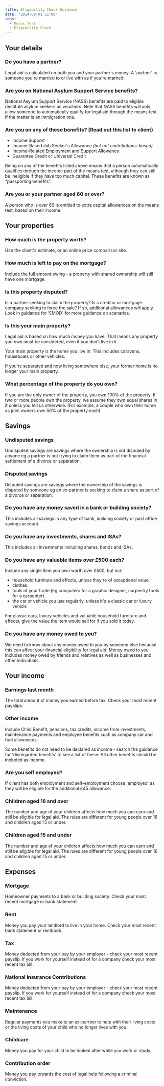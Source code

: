 ```yaml
---
title: Eligibility Check Guidance
date: "2014-08-01 11:00"
tags:
  - Means Test
  - Eligibility Check
---
```




## Your details

<h3 id="ecg-has_partner">Do you have a partner?</h3>

Legal aid is calculated on both you and your partner's money. A 'partner' is someone you're married to or live with as if you're married.

<h3 id="ecg-on_nass_benefits">Are you on National Asylum Support Service benefits?</h3>

National Asylum Support Service (NASS) benefits are paid to eligible destitute asylum seekers as vouchers. Note that NASS benefits will only allow someone to automatically qualify for legal aid through the means test if the matter is an immigration one.

<h3 id="ecg-on_passported_benefits">Are you on any of these benefits? (Read out this list to client)</h3>

* Income Support
* Income-Based Job Seeker's Allowance *(but not contributions-based)*
* Income-Related Employment and Support Allowance
* Guarantee Credit or Universal Credit

Being on any of the benefits listed above means that a person automatically qualifies through the income part of the means test, although they can still be ineligible if they have too much capital. These benefits are known as "passporting benefits". 

<h3 id="ecg-over_60">Are you or your partner aged 60 or over?</h3>

A person who is over 60 is entitled to extra capital allowances on the means test, based on their income.

## Your properties

<h3 id="ecg-property_worth">How much is the property worth?</h3>

Use the client's estimate, or an online price comparison site.

<h3 id="ecg-property_mortgage_left">How much is left to pay on the mortgage?</h3>

Include the full amount owing - a property with shared ownership will still have one mortgage. 

<h3 id="ecg-property_disputed">Is this property disputed?</h3>

Is a partner seeking to claim the property? Is a creditor or mortgage company seeking to force the sale? If so, additional allowances will apply. Look in guidance for 'SMOD' for more guidance on scenarios.

<h3 id="ecg-property_main">Is this your main property?</h3>

Legal aid is based on how much money you have. That means any property you own must be considered, even if you don't live in it. 

Your main property is the home you live in. This includes caravans, houseboats or other vehicles. 

If you're separated and now living somewhere else, your former home is no longer your main property. 

<h3 id="ecg-property_share">What percentage of the property do you own?</h3>

If you are the only owner of the property, you own 100% of the property. If two or more people own the property, we assume they own equal shares in it unless you tell us otherwise. (For example, a couple who own their home as joint owners own 50%  of the property each). 

## Savings

<h3 id="ecg-undisputed_savings">Undisputed savings</h3>

Undisputed savings are savings where the ownership is not disputed by anyone eg a partner is not trying to claim them as part of the financial settlement of a divorce or separation. 

<h3 id="ecg-disputed_savings">Disputed savings</h3>

Disputed savings are savings where the ownership of the savings is disputed by someone eg an ex-partner is seeking to claim a share as part of a divorce or separation. 

<h3 id="ecg-savings_bank_balance">Do you have any money saved in a bank or building society?</h3>

This includes all savings in any type of bank, building society or post office savings account. 

<h3 id="ecg-savings_investments">Do you have any investments, shares and ISAs?</h3>

This includes all investments including shares, bonds and ISAs. 


<h3 id="ecg-savings_valuable_items">Do you have any valuable items over £500 each?</h3>

Include any single item you own worth over £500, but not:

* household furniture and effects, unless they're of exceptional value
* clothes
* tools of your trade (eg computers for a graphic designer, carpentry tools for a carpenter)
* the car or vehicle you use regularly, unless it's a classic car or luxury vehicle

For classic cars, luxury vehicles and valuable household furniture and effects, give the value the item would sell for if you sold it today. 


<h3 id="ecg-savings_money_owned">Do you have any money owed to you?</h3>

We need to know about any money owed to you by someone else because this can affect your financial eligibility for legal aid. Money owed to you includes money owed by friends and relatives as well as businesses and other individuals. 

## Your income

<h3 id="ecg-earnings">Earnings last month</h3>

The total amount of money you earned before tax. Check your most recent payslips. 

<h3 id="ecg-other_income">Other income</h3>

Include Child Benefit, pensions, tax credits, income from investments, maintenance payments and employee benefits such as company car and fuel allowances.

Some benefits do not need to be declared as income - search the guidance for 'disregarded benefits' to see a list of these. All other benefits should be included as income.

<h3 id="ecg-self_employed">Are you self employed?</h3>

If client has both employment and self-employment choose 'employed' as they will be eligible for the additional £45 allowance.

<h3 id="ecg-dependants_over_16">Children aged 16 and over</h3>

The number and age of your children affects how much you can earn and still be eligible for legal aid. The rules are different for young people over 16 and children aged 15 or under. 

<h3 id="ecg-dependants_under_16">Children aged 15 and under</h3>

The number and age of your children affects how much you can earn and still be eligible for legal aid. The rules are different for young people over 16 and children aged 15 or under. 

## Expenses

<h3 id="ecg-expenses_mortgage">Mortgage</h3>

Homeowner payments to a bank or building society. Check your most recent mortgage or bank statement. 

<h3 id="ecg-expenses_rent">Rent</h3>

Money you pay your landlord to live in your home. Check your most recent bank statement or rentbook. 

<h3 id="ecg-expenses_tax">Tax</h3>

Money deducted from your pay by your employer - check your most recent payslip. If you work for yourself instead of for a company check your most recent tax bill. 

<h3 id="ecg-expenses_nic">National Insurance Contributions</h3>

Money deducted from your pay by your employer - check your most recent payslip. If you work for yourself instead of for a company check your most recent tax bill.

<h3 id="ecg-expenses_maintenance">Maintenance</h3>

Regular payments you make to an ex-partner to help with their living costs or the living costs of your child who no longer lives with you. 

<h3 id="ecg-expenses_childcare">Childcare</h3>

Money you pay for your child to be looked after while you work or study. 

<h3 id="ecg-expenses_contribution_order">Contribution order</h3>

Money you pay towards the cost of legal help following a criminal conviction. 

